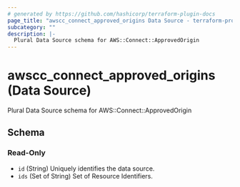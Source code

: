 ```yaml
---
# generated by https://github.com/hashicorp/terraform-plugin-docs
page_title: "awscc_connect_approved_origins Data Source - terraform-provider-awscc"
subcategory: ""
description: |-
  Plural Data Source schema for AWS::Connect::ApprovedOrigin
---
```


# awscc_connect_approved_origins (Data Source)

Plural Data Source schema for AWS::Connect::ApprovedOrigin



<!-- schema generated by tfplugindocs -->
## Schema

### Read-Only

- `id` (String) Uniquely identifies the data source.
- `ids` (Set of String) Set of Resource Identifiers.
